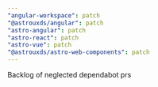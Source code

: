 ```yaml
---
"angular-workspace": patch
"@astrouxds/angular": patch
"astro-angular": patch
"astro-react": patch
"astro-vue": patch
"@astrouxds/astro-web-components": patch
---
```


Backlog of neglected dependabot prs

